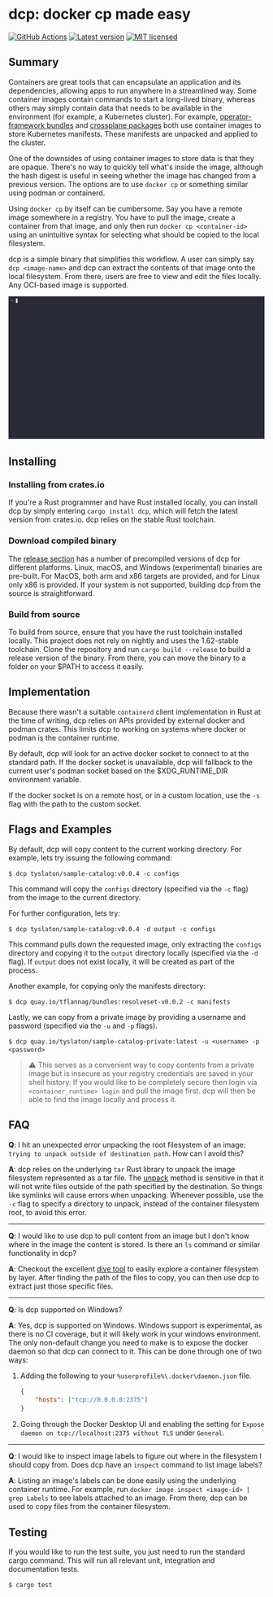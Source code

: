 # dcp: docker cp made easy

[![GitHub Actions](https://github.com/exdx/dcp/workflows/ci/badge.svg)](https://github.com/exdx/dcp/actions)
[![Latest version](https://img.shields.io/crates/v/dcp.svg)](https://crates.io/crates/dcp)
[![MIT licensed](https://img.shields.io/badge/license-MIT-blue.svg)](./LICENSE)

## Summary

Containers are great tools that can encapsulate an application and its dependencies,
allowing apps to run anywhere in a streamlined way. Some container images contain
commands to start a long-lived binary, whereas others may simply contain data
that needs to be available in the environment (for example, a Kubernetes cluster).
For example, [operator-framework bundles](https://olm.operatorframework.io/docs/tasks/creating-operator-bundle/) and [crossplane packages](https://crossplane.io/docs/v1.9/concepts/packages.html) both use
container images to store Kubernetes manifests. These manifests are unpacked and applied to the cluster.

One of the downsides of using container images to store data is that they are
opaque. There's no way to quickly tell what's inside the image, although
the hash digest is useful in seeing whether the image has changed from a previous
version. The options are to use `docker cp` or something similar using podman
or containerd.

Using `docker cp` by itself can be cumbersome. Say you have a remote image
somewhere in a registry. You have to pull the image, create a container from that
image, and only then run `docker cp <container-id>` using an unintuitive syntax for selecting
what should be copied to the local filesystem.

dcp is a simple binary that simplifies this workflow. A user can simply
say `dcp <image-name>` and dcp can extract the contents of that image onto the
local filesystem. From there, users are free to view and edit the files locally. Any OCI-based image is supported. 

![Demo](demo.gif)

## Installing

### Installing from crates.io

If you're a Rust programmer and have Rust installed locally, you can install dcp
by simply entering `cargo install dcp`, which will fetch the latest version from
crates.io.
dcp relies on the stable Rust toolchain. 

### Download compiled binary

The [release section](https://github.com/exdx/dcp/releases) has a number
of precompiled versions of dcp for different platforms. Linux, macOS, and Windows (experimental)
binaries are pre-built. For MacOS, both arm and x86 targets are provided, and
for Linux only x86 is provided. If your system is not supported, building dcp from
the source is straightforward.

### Build from source

To build from source, ensure that you have the rust toolchain installed locally.
This project does not rely on nightly and uses the 1.62-stable toolchain.
Clone the repository and run `cargo build --release` to build a release version
of the binary. From there, you can move the binary to a folder on your $PATH to access
it easily.

## Implementation

Because there wasn't a suitable `containerd` client implementation in Rust at the time
of writing, dcp relies on APIs provided by external docker and podman crates. This limits dcp to working on systems where docker or podman is the container runtime.

By default, dcp will look for an active docker socket to connect to at the standard path. If the docker socket is unavailable, dcp will fallback to the current user's podman socket based on the $XDG_RUNTIME_DIR environment variable.

If the docker socket is on a remote host, or in a custom location, use the `-s` flag with the path to the custom socket.

## Flags and Examples

By default, dcp will copy content to the current working directory. For example, lets try issuing the following command:

```
$ dcp tyslaton/sample-catalog:v0.0.4 -c configs
```

This command will copy the `configs` directory (specified via the `-c` flag) from the image to the current directory.

For further configuration, lets try:

```
$ dcp tyslaton/sample-catalog:v0.0.4 -d output -c configs
```

This command pulls down the requested image, only extracting
the `configs` directory and copying it to the `output` directory
locally (specified via the `-d` flag). If `output` does not exist locally,
it will be created as part of the process. 

Another example, for copying only the manifests directory:

```
$ dcp quay.io/tflannag/bundles:resolveset-v0.0.2 -c manifests
```

Lastly, we can copy from a private image by providing a username
and password (specified via the `-u` and `-p` flags).

```
$ dcp quay.io/tyslaton/sample-catalog-private:latest -u <username> -p <password>
```

> :warning: This serves as a convenient way to copy contents from a private image
but is insecure as your registry credentials are saved in
your shell history. If you would like to be completely secure then
login via `<container_runtime> login` and pull the image first. dcp 
will then be able to find the image locally and process it.

## FAQ

**Q**: I hit an unexpected error unpacking the root filesystem of an image: `trying to unpack outside of destination path`. How can I avoid this?

**A**: dcp relies on the underlying `tar` Rust library to unpack the image filesystem represented as a tar file. The [unpack](https://docs.rs/tar/latest/tar/struct.Archive.html#method.unpack) method is sensitive in that it will not write files outside of the path specified by the destination. So things like symlinks will cause errors when unpacking. Whenever possible, use the `-c` flag to specify a directory to unpack, instead of the container filesystem root, to avoid this error.

------------------
**Q**: I would like to use dcp to pull content from an image but I don't know where in the image the content is stored. Is there an `ls` command or similar functionality in dcp? 

**A**: Checkout the excellent [dive tool](https://github.com/wagoodman/dive) to easily explore a container filesystem by layer. After finding the path of the files to copy, you can then use dcp to extract just those specific files. 

------------------
**Q**: Is dcp supported on Windows?

**A**: Yes, dcp  is supported on Windows. Windows support is experimental, as there is no CI coverage, but it will likely work in your windows environment. The only non-default change you need to make is to expose the docker daemon so that dcp can connect to it. This can be done through one of two ways:

1. Adding the following to your `%userprofile%\.docker\daemon.json` file.
    ```json
    {
        "hosts": ["tcp://0.0.0.0:2375"]
    }
    ```

2. Going through the Docker Desktop UI and enabling the setting for `Expose daemon on tcp://localhost:2375 without TLS` under `General`.


------------------
**Q**: I would like to inspect image labels to figure out where in the filesystem I should copy from. Does dcp have an `inspect` command to list image labels?

**A**: Listing an image's labels can be done easily using the underlying container runtime. For example, run `docker image inspect <image-id> | grep Labels` to see labels attached to an image. From there, dcp can be used to copy files from the container filesystem. 

## Testing

If you would like to run the test suite, you just need to run the standard cargo command. This will run all relevant
unit, integration and documentation tests.

```
$ cargo test
```
